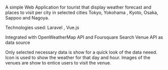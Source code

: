 A simple Web Application for tourist that display weather forecast and places to visit per city in selected cities Tokyo, Yokohama , Kyoto, Osaka, Sappoo and Nagoya. 

Technologies used:  Laravel , Vue.js 

Integrated with OpenWeatherMap API and Foursquare Search Venue API as data source

Only selected necessary data is show for a quick look of the data neeed. Icon is used to show the weather for that day and hour. 
Images of the venues are show to entice users to visit the venue. 

